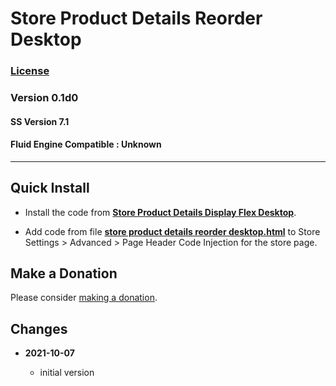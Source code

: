 # Store Product Details Reorder Desktop

### [License][99]

### Version 0.1d0

#### SS Version 7.1

#### Fluid Engine Compatible : Unknown

---

## Quick Install

* Install the code from
  **[Store Product Details Display Flex Desktop](https://github.com/tomsWebConsulting/twcsl/tree/main/v7.1/Store%20Product%20Details%20Display%20Flex%20Desktop#store-product-details-display-flex-desktop)**.
  
* Add code from file
  **[store product details reorder desktop.html](store%20product%20details%20reorder%20desktop.html#L1)**
  to Store Settings > Advanced > Page Header Code Injection for the store page.

## Make a Donation

Please consider
[making a donation](https://github.com/tomsWebConsulting/twcsl#make-a-donation).

## Changes

<!-- * **2021-08-02**

  * fix minor documentation issues
  * bumped version to 0.1d1
  -->
* **2021-10-07**

  * initial version

[99]: https://github.com/tomsWebConsulting/twcsl/blob/main/LICENSE.txt#L1
